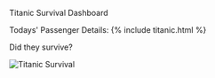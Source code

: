 Titanic Survival Dashboard

Todays' Passenger Details:
{% include titanic.html %}


Did they survive?

![Titanic Survival](./assets/img/latest_titanic_survival.jpg)


